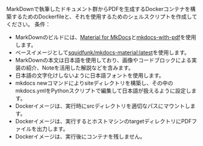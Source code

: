 MarkDownで執筆したドキュメント群からPDFを生成するDockerコンテナを構築するためのDockerfileと、それを使用するためのシェルスクリプトを作成してください。
条件：
- MarkDownのビルドには、[Material for MkDocs](https://squidfunk.github.io/mkdocs-material/)と[mkdocs-with-pdf](https://github.com/orzih/mkdocs-with-pdf)を使用します。
- ベースイメージとして[squidfunk/mkdocs-material:latest](https://hub.docker.com/r/squidfunk/mkdocs-material/)を使用します。
- MarkDownの本文は日本語を使用しており、画像やコードブロックによる実装の紹介、Noteを活用した解説などを含みます。
- 日本語の文字化けしないように日本語フォントを使用します。
- mkdocs newコマンドによりsiteディレクトリを構築し、その中のmkdocs.ymlをPythonスクリプトで編集して日本語が扱えるように設定します。
- Dockerイメージは、実行時にsrcディレクトリを適切なパスにマウントします。
- Dockerイメージは、実行するとホストマシンのtargetディレクトリにPDFファイルを出力します。
- Dockerイメージは、実行後にコンテナを残しません。
